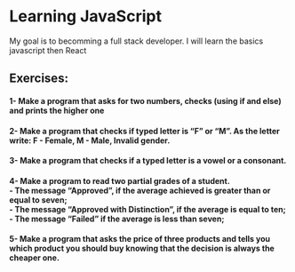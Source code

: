 <h1>Learning JavaScript</h1>
<p>My goal is to becomming a full stack developer. I will learn the basics javascript then React</p>
<h2>Exercises: </h2>
<h4>1- Make a program that asks for two numbers, checks (using if and else) and prints the higher one</h4>
<h4>2- Make a program that checks if typed letter is “F” or “M”. As the letter write: F - Female, M - Male, Invalid gender.</h4>
<h4>3- Make a program that checks if a typed letter is a vowel or a consonant.</h4>
<h4>4- Make a program to read two partial grades of a student.<br>
  - The message “Approved”, if the average achieved is greater than or equal to seven; <br>
  - The message “Approved with Distinction”, if the average is equal to ten;<br>
  - The message “Failed” if the average is less than seven;<br></h4>
<h4>5- Make a program that asks the price of three products and tells you which product you should buy knowing that the decision is always the cheaper one.</h4>
<h4></h4>
<h4></h4>
<h4></h4>
<h4></h4>
<h4></h4>

